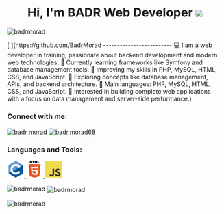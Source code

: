 <h1 align="center">
Hi, I'm BADR Web Developer   <img src="https://media.giphy.com/media/hvRJCLFzcasrR4ia7z/giphy.gif" width="25"></h1>
<p align="left"> <img src="https://komarev.com/ghpvc/?username=badrmorad&label=Profile%20views&color=0e75b6&style=flat" alt="badrmorad" /> </p>
[
](https://github.com/BadrMorad
-------------------------
💻 I am a web developer in training, passionate about backend development and modern web technologies.
📝 Currently learning frameworks like Symfony and database management tools.
🔭 Improving my skills in PHP, MySQL, HTML, CSS, and JavaScript.
🌱 Exploring concepts like database management, APIs, and backend architecture.
🌟 Main languages: PHP, MySQL, HTML, CSS, and JavaScript.
🚩 Interested in building complete web applications with a focus on data management and server-side performance.)
<h3 align="left">Connect with me:</h3>
<p align="left">
<a href="https://linkedin.com/in/badr morad" target="blank"><img align="center" src="https://raw.githubusercontent.com/rahuldkjain/github-profile-readme-generator/master/src/images/icons/Social/linked-in-alt.svg" alt="badr morad" height="30" width="40" /></a>
<a href="https://instagram.com/badr.morad68" target="blank"><img align="center" src="https://raw.githubusercontent.com/rahuldkjain/github-profile-readme-generator/master/src/images/icons/Social/instagram.svg" alt="badr.morad68" height="30" width="40" /></a>
</p>

<h3 align="left">Languages and Tools:</h3>
<p align="left"> <a href="https://www.cprogramming.com/" target="_blank" rel="noreferrer"> <img src="https://raw.githubusercontent.com/devicons/devicon/master/icons/c/c-original.svg" alt="c" width="40" height="40"/> </a> <a href="https://www.w3.org/html/" target="_blank" rel="noreferrer"> <img src="https://raw.githubusercontent.com/devicons/devicon/master/icons/html5/html5-original-wordmark.svg" alt="html5" width="40" height="40"/> </a> <a href="https://developer.mozilla.org/en-US/docs/Web/JavaScript" target="_blank" rel="noreferrer"> <img src="https://raw.githubusercontent.com/devicons/devicon/master/icons/javascript/javascript-original.svg" alt="javascript" width="40" height="40"/> </a> </p>

<p><img align="left" src="https://github-readme-stats.vercel.app/api/top-langs?username=badrmorad&show_icons=true&theme=gruvbox&locale=en&layout=compact" alt="badrmorad" /></p>

<p>&nbsp;<img align="center" src="https://github-readme-stats.vercel.app/api?username=badrmorad&show_icons=true&theme=tokyonight&locale=en" alt="badrmorad" /></p>

<p><img align="center" src="https://github-readme-streak-stats.herokuapp.com/?user=badrmorad&" alt="badrmorad" /></p>

